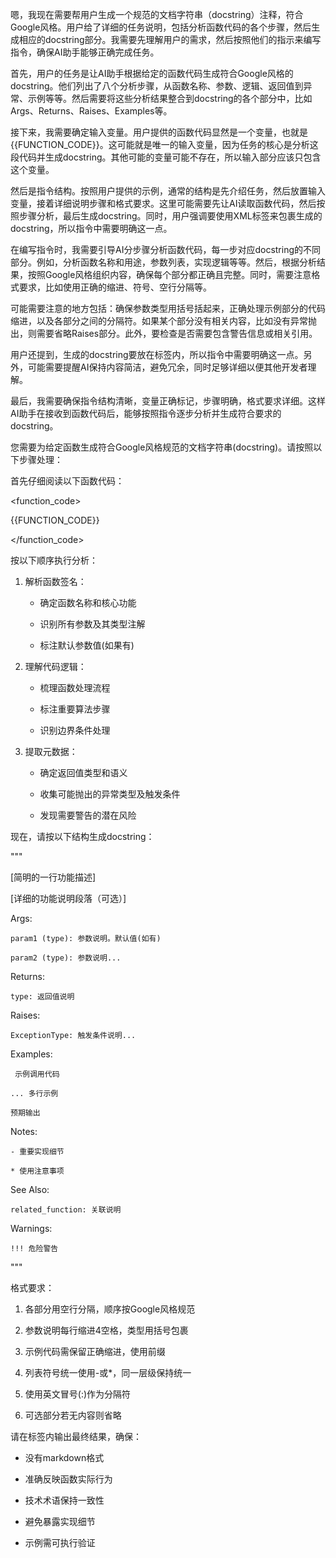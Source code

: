 <think>

嗯，我现在需要帮用户生成一个规范的文档字符串（docstring）注释，符合Google风格。用户给了详细的任务说明，包括分析函数代码的各个步骤，然后生成相应的docstring部分。我需要先理解用户的需求，然后按照他们的指示来编写指令，确保AI助手能够正确完成任务。



首先，用户的任务是让AI助手根据给定的函数代码生成符合Google风格的docstring。他们列出了八个分析步骤，从函数名称、参数、逻辑、返回值到异常、示例等等。然后需要将这些分析结果整合到docstring的各个部分中，比如Args、Returns、Raises、Examples等。



接下来，我需要确定输入变量。用户提供的函数代码显然是一个变量，也就是{{FUNCTION_CODE}}。这可能就是唯一的输入变量，因为任务的核心是分析这段代码并生成docstring。其他可能的变量可能不存在，所以输入部分应该只包含这个变量。



然后是指令结构。按照用户提供的示例，通常的结构是先介绍任务，然后放置输入变量，接着详细说明步骤和格式要求。这里可能需要先让AI读取函数代码，然后按照步骤分析，最后生成docstring。同时，用户强调要使用XML标签来包裹生成的docstring，所以指令中需要明确这一点。



在编写指令时，我需要引导AI分步骤分析函数代码，每一步对应docstring的不同部分。例如，分析函数名称和用途，参数列表，实现逻辑等等。然后，根据分析结果，按照Google风格组织内容，确保每个部分都正确且完整。同时，需要注意格式要求，比如使用正确的缩进、符号、空行分隔等。



可能需要注意的地方包括：确保参数类型用括号括起来，正确处理示例部分的代码缩进，以及各部分之间的分隔符。如果某个部分没有相关内容，比如没有异常抛出，则需要省略Raises部分。此外，要检查是否需要包含警告信息或相关引用。



用户还提到，生成的docstring要放在<docstring>标签内，所以指令中需要明确这一点。另外，可能需要提醒AI保持内容简洁，避免冗余，同时足够详细以便其他开发者理解。



最后，我需要确保指令结构清晰，变量正确标记，步骤明确，格式要求详细。这样AI助手在接收到函数代码后，能够按照指令逐步分析并生成符合要求的docstring。

</think>

您需要为给定函数生成符合Google风格规范的文档字符串(docstring)。请按照以下步骤处理：



首先仔细阅读以下函数代码：

<function_code>

{{FUNCTION_CODE}}

</function_code>



按以下顺序执行分析：

1. 解析函数签名：

   - 确定函数名称和核心功能

   - 识别所有参数及其类型注解

   - 标注默认参数值(如果有)

   

2. 理解代码逻辑：

   - 梳理函数处理流程

   - 标注重要算法步骤

   - 识别边界条件处理



3. 提取元数据：

   - 确定返回值类型和语义

   - 收集可能抛出的异常类型及触发条件

   - 发现需要警告的潜在风险



现在，请按以下结构生成docstring：

"""

[简明的一行功能描述]



[详细的功能说明段落（可选）]



Args:

    param1 (type): 参数说明。默认值(如有)

    param2 (type): 参数说明...



Returns:

    type: 返回值说明



Raises:

    ExceptionType: 触发条件说明...



Examples:

     示例调用代码

    ... 多行示例

    预期输出



Notes:

    - 重要实现细节

    * 使用注意事项



See Also:

    related_function: 关联说明



Warnings:

    !!! 危险警告

"""



格式要求：

1. 各部分用空行分隔，顺序按Google风格规范

2. 参数说明每行缩进4空格，类型用括号包裹

3. 示例代码需保留正确缩进，使用前缀

4. 列表符号统一使用-或*，同一层级保持统一

5. 使用英文冒号(:)作为分隔符

6. 可选部分若无内容则省略



请在<docstring>标签内输出最终结果，确保：

- 没有markdown格式

- 准确反映函数实际行为

- 技术术语保持一致性

- 避免暴露实现细节

- 示例需可执行验证

